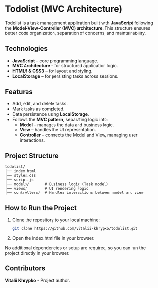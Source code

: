 # Todolist (MVC Architecture)

Todolist is a task management application built with **JavaScript** following the **Model-View-Controller (MVC) architecture**. This structure ensures better code organization, separation of concerns, and maintainability.

## Technologies
- **JavaScript** – core programming language.
- **MVC Architecture** – for structured application logic.
- **HTML5 & CSS3** – for layout and styling.
- **LocalStorage** – for persisting tasks across sessions.

## Features
- Add, edit, and delete tasks.
- Mark tasks as completed.
- Data persistence using **LocalStorage**.
- Follows the **MVC pattern**, separating logic into:
  - **Model** – manages the data and business logic.
  - **View** – handles the UI representation.
  - **Controller** – connects the Model and View, managing user interactions.
 
## Project Structure
```
todolist/
│── index.html
│── styles.css
│── script.js
│── models/       # Business logic (Task model)
│── views/        # UI rendering logic
│── controllers/  # Handles interactions between model and view
```

## How to Run the Project
1. Clone the repository to your local machine:
   ```bash
   git clone https://github.com/vitalii-khrypko/todolist.git
2. Open the index.html file in your browser.

No additional dependencies or setup are required, so you can run the project directly in your browser.

## Contributors
**Vitalii Khrypko** - Project author.
